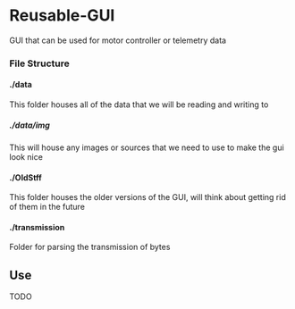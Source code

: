 # Reusable-GUI
GUI that can be used for motor controller or telemetry data



### File Structure

#### ./data

This folder houses all of the data that we will be reading and writing to

##### ./data/img

This will house any images or sources that we need to use to make the gui look nice

#### ./OldStff

This folder houses the older versions of the GUI, will think about getting rid of them in the future

#### ./transmission

Folder for parsing the transmission of bytes



## Use 

TODO
